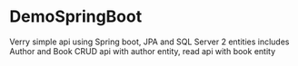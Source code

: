 # DemoSpringBoot
Verry simple api using Spring boot, JPA and SQL Server
2 entities includes Author and Book
CRUD api with author entity, read api with book entity
